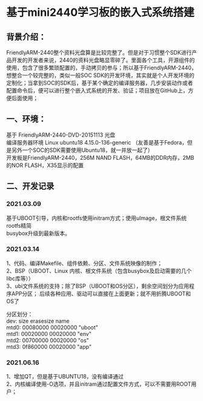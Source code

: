 # 基于mini2440学习板的嵌入式系统搭建
## 背景介绍：  
  FriendlyARM-2440整个资料光盘算是比较完整了。但是对于习惯整个SDK进行产品开发的开发者来说，2440的资料光盘略显零碎了。里面各个工具，开源组件的使用，包含了很多繁琐配置的，手动拷贝的参与；所以基于FriendlyARM-2440，想整合一个较完整的，类似一般SOC SDK的开发环境，其实就是个人开发环境的定制化；当拿到SOC的SDK后，基于某个确定的编译服务器，几步安装动作或者配置命令后，便可以进行整个嵌入式系统的开发、验证；项目放在GitHub上，方便后面使用；

## 一、环境：  
基于 FriendlyARM-2440-DVD-20151113 光盘  
编译服务器环境 Linux ubuntu18 4.15.0-136-generic （友善是基于Fedora，但是另外一个SOC的SDK需要使用Ubuntu18，就一并放一起了）  
开发板是FriendlyARM-2440，256M NAND FLASH，64MB的DDR内存，2MB的NOR FLASH，X35显示的配置
## 二、开发记录  
### 2021.03.09
基于UBOOT引导，内核和rootfs使用initram方式；使用uImage，根文件系统rootfs精简  
busybox升级到最新版本。

### 2021.03.14
1、代码、编译Makefile、组件依赖、分区、文件系统映像的制作；  
2、BSP（UBOOT、Linux 内核、根文件系统（包含busybox及启动需要的几个libc库等））  
3、ubi文件系统的支持；除了BSP（UBOOT和OS分区），剩余空间划分为应用程序APP分区；
   后续各种应用、驱动可以直接在上面更新；就不用折腾UBOOT和OS了
   
分区划分：  
dev:    size   erasesize  name  
mtd0: 00080000 00020000 "uboot"  
mtd1: 00020000 00020000 "env"  
mtd2: 00700000 00020000 "os"  
mtd3: 0f860000 00020000 "app"  

### 2021.06.16
1、增加QT，但是基于UBUNTU18，没有编译通过  
2、内核编译使用-O选项，并且initram通过配置文件方式，可以不需要用ROOT用户；
